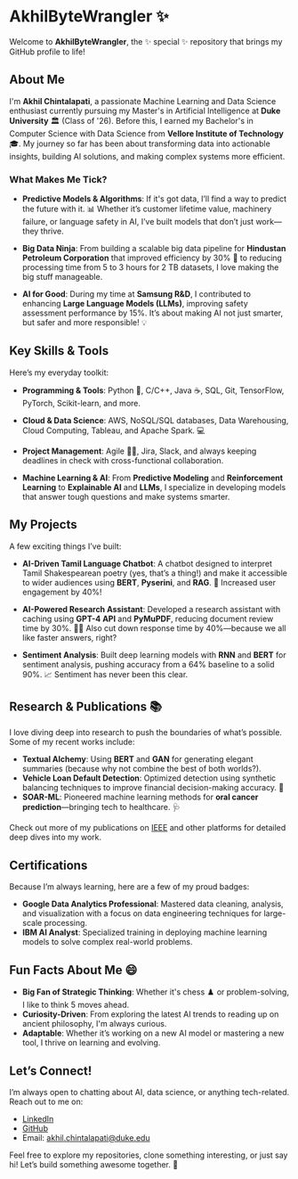 # AkhilByteWrangler ✨

Welcome to **AkhilByteWrangler**, the ✨ special ✨ repository that brings my GitHub profile to life!

## About Me

I'm **Akhil Chintalapati**, a passionate Machine Learning and Data Science enthusiast currently pursuing my Master's in Artificial Intelligence at **Duke University** 🏛️ (Class of '26). Before this, I earned my Bachelor's in Computer Science with Data Science from **Vellore Institute of Technology** 🎓. My journey so far has been about transforming data into actionable insights, building AI solutions, and making complex systems more efficient.

### What Makes Me Tick?

- **Predictive Models & Algorithms**: If it's got data, I’ll find a way to predict the future with it. 📊 Whether it’s customer lifetime value, machinery failure, or language safety in AI, I’ve built models that don’t just work—they thrive.
  
- **Big Data Ninja**: From building a scalable big data pipeline for **Hindustan Petroleum Corporation** that improved efficiency by 30% 🚀 to reducing processing time from 5 to 3 hours for 2 TB datasets, I love making the big stuff manageable.

- **AI for Good**: During my time at **Samsung R&D**, I contributed to enhancing **Large Language Models (LLMs)**, improving safety assessment performance by 15%. It’s about making AI not just smarter, but safer and more responsible! 💡

## Key Skills & Tools

Here’s my everyday toolkit:

- **Programming & Tools**: Python 🐍, C/C++, Java ☕, SQL, Git, TensorFlow, PyTorch, Scikit-learn, and more.
  
- **Cloud & Data Science**: AWS, NoSQL/SQL databases, Data Warehousing, Cloud Computing, Tableau, and Apache Spark. 💻

- **Project Management**: Agile 🏃‍♂️, Jira, Slack, and always keeping deadlines in check with cross-functional collaboration.

- **Machine Learning & AI**: From **Predictive Modeling** and **Reinforcement Learning** to **Explainable AI** and **LLMs**, I specialize in developing models that answer tough questions and make systems smarter.

## My Projects

A few exciting things I’ve built:

- **AI-Driven Tamil Language Chatbot**: A chatbot designed to interpret Tamil Shakespearean poetry (yes, that’s a thing!) and make it accessible to wider audiences using **BERT**, **Pyserini**, and **RAG**. 📜 Increased user engagement by 40%!

- **AI-Powered Research Assistant**: Developed a research assistant with caching using **GPT-4 API** and **PyMuPDF**, reducing document review time by 30%. 🕵️‍♂️ Also cut down response time by 40%—because we all like faster answers, right?

- **Sentiment Analysis**: Built deep learning models with **RNN** and **BERT** for sentiment analysis, pushing accuracy from a 64% baseline to a solid 90%. 📈 Sentiment has never been this clear.

## Research & Publications 📚

I love diving deep into research to push the boundaries of what’s possible. Some of my recent works include:

- **Textual Alchemy**: Using **BERT** and **GAN** for generating elegant summaries (because why not combine the best of both worlds?).
- **Vehicle Loan Default Detection**: Optimized detection using synthetic balancing techniques to improve financial decision-making accuracy. 💸
- **SOAR-ML**: Pioneered machine learning methods for **oral cancer prediction**—bringing tech to healthcare. 🩺

Check out more of my publications on [IEEE](https://www.doi.org/10.1109/ic-ETITE58242.2024.10493402) and other platforms for detailed deep dives into my work.

## Certifications

Because I’m always learning, here are a few of my proud badges:

- **Google Data Analytics Professional**: Mastered data cleaning, analysis, and visualization with a focus on data engineering techniques for large-scale processing.
- **IBM AI Analyst**: Specialized training in deploying machine learning models to solve complex real-world problems.

## Fun Facts About Me 😄

- **Big Fan of Strategic Thinking**: Whether it's chess ♟️ or problem-solving, I like to think 5 moves ahead.
- **Curiosity-Driven**: From exploring the latest AI trends to reading up on ancient philosophy, I'm always curious.
- **Adaptable**: Whether it’s working on a new AI model or mastering a new tool, I thrive on learning and evolving.

## Let’s Connect!

I’m always open to chatting about AI, data science, or anything tech-related. Reach out to me on:

- [LinkedIn](https://linkedin.com/in/akhil-c-/)
- [GitHub](https://github.com/AkhilByteWrangler)
- Email: akhil.chintalapati@duke.edu

Feel free to explore my repositories, clone something interesting, or just say hi! Let’s build something awesome together. 🚀
